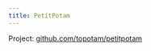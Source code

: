 ```yaml
---
title: PetitPotam
---
```


Project: [github.com/topotam/petitpotam](https://github.com/topotam/petitpotam)
